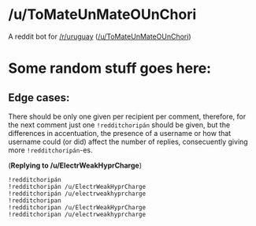 # /u/ToMateUnMateOUnChori
A reddit bot for [/r/uruguay](https://www.reddit.com/r/uruguay/) ([/u/ToMateUnMateOUnChori](https://www.reddit.com/u/ToMateUnMateOUnChori/))


# Some random stuff goes here:

## Edge cases:
There should be only one given per recipient per comment, therefore, for the next comment just one `!redditchoripán` should be given, but the differences in accentuation, the presence of a username or how that username could (or did) affect the number of
replies, consecuently giving more `!redditchoripán`-es.

(**Replying to /u/ElectrWeakHyprCharge**)

    !redditchoripán  
    !redditchoripán /u/ElectrWeakHyprCharge  
    !redditchoripán /u/electrweakhyprcharge  
    !redditchoripan  
    !redditchoripan /u/ElectrWeakHyprCharge  
    !redditchoripan /u/electrweakhyprcharge  
    
    
